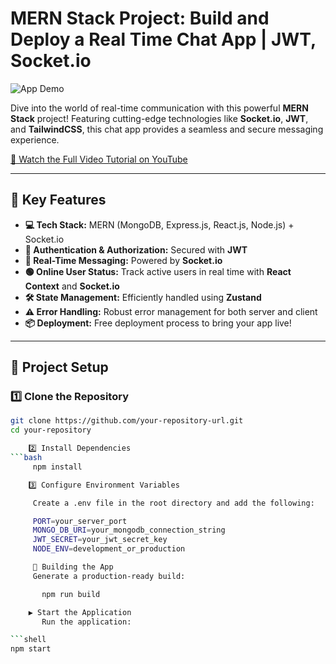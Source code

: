 # MERN Stack Project: Build and Deploy a Real Time Chat App | JWT, Socket.io

![App Demo](https://i.ibb.co/fXmZdnz/Screenshot-10.png)

Dive into the world of real-time communication with this powerful **MERN Stack** project! Featuring cutting-edge technologies like **Socket.io**, **JWT**, and **TailwindCSS**, this chat app provides a seamless and secure messaging experience.

[🎥 Watch the Full Video Tutorial on YouTube](https://youtu.be/HwCqsOis894)

---

## 🚀 **Key Features**

- **💻 Tech Stack:** MERN (MongoDB, Express.js, React.js, Node.js) + Socket.io  
- **🔐 Authentication & Authorization:** Secured with **JWT**  
- **📡 Real-Time Messaging:** Powered by **Socket.io**  
- **🟢 Online User Status:** Track active users in real time with **React Context** and **Socket.io**  
- **🛠️ State Management:** Efficiently handled using **Zustand**  
- **⚠️ Error Handling:** Robust error management for both server and client  
- **📦 Deployment:** Free deployment process to bring your app live!  

---

## 📂 **Project Setup**

### 1️⃣ **Clone the Repository**
```bash
git clone https://github.com/your-repository-url.git
cd your-repository

    2️⃣ Install Dependencies
```bash
     npm install

    3️⃣ Configure Environment Variables

     Create a .env file in the root directory and add the following:

     PORT=your_server_port
     MONGO_DB_URI=your_mongodb_connection_string
     JWT_SECRET=your_jwt_secret_key
     NODE_ENV=development_or_production

     🔨 Building the App
     Generate a production-ready build:

       npm run build

    ▶️ Start the Application
       Run the application:

```shell
npm start
```
